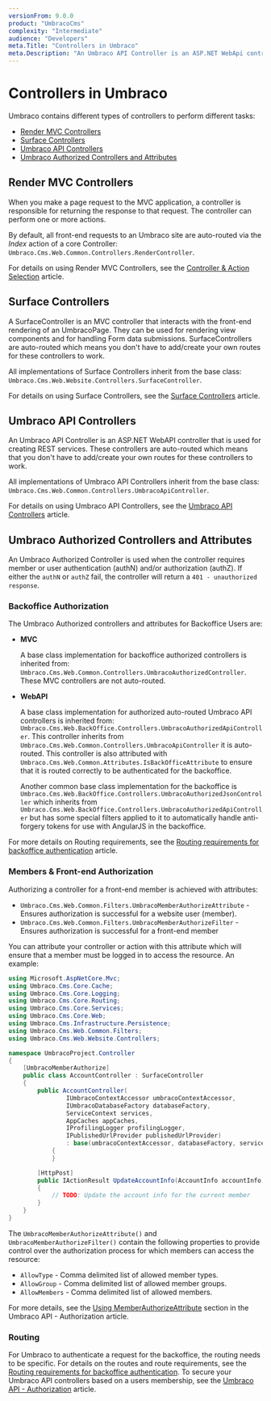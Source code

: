 ```yaml
---
versionFrom: 9.0.0
product: "UmbracoCms"
complexity: "Intermediate"
audience: "Developers"
meta.Title: "Controllers in Umbraco"
meta.Description: "An Umbraco API Controller is an ASP.NET WebApi controller that is used for creating REST services."
---
```


# Controllers in Umbraco

Umbraco contains different types of controllers to perform different tasks:

- [Render MVC Controllers](#render-mvc-controllers)
- [Surface Controllers](#surface-controllers)
- [Umbraco API Controllers](#umbraco-api-controllers)
- [Umbraco Authorized Controllers and Attributes](#umbraco-authorized-controllers-and-attributes)

## Render MVC Controllers

When you make a page request to the MVC application, a controller is responsible for returning the response to that request. The controller can perform one or more actions.

By default, all front-end requests to an Umbraco site are auto-routed via the *Index* action of a core Controller: `Umbraco.Cms.Web.Common.Controllers.RenderController`.

For details on using Render MVC Controllers, see the [Controller & Action Selection](../Default-Routing/Controller-Selection/) article.

## Surface Controllers

A SurfaceController is an MVC controller that interacts with the front-end rendering of an UmbracoPage. They can be used for rendering view components and for handling Form data submissions.
SurfaceControllers are auto-routed which means you don't have to add/create your own routes for these controllers to work.

All implementations of Surface Controllers inherit from the base class: `Umbraco.Cms.Web.Website.Controllers.SurfaceController`.

For details on using Surface Controllers, see the [Surface Controllers](../../Reference/Routing/surface-controllers.md) article.

## Umbraco API Controllers

An Umbraco API Controller is an ASP.NET WebAPI controller that is used for creating REST services. These controllers are auto-routed which means that you don't have to add/create your own routes for these controllers to work.

All implementations of Umbraco API Controllers inherit from the base class: `Umbraco.Cms.Web.Common.Controllers.UmbracoApiController`.

For details on using Umbraco API Controllers, see the [Umbraco API Controllers](../../Reference/Routing/WebApi/index.md) article.

## Umbraco Authorized Controllers and Attributes

An Umbraco Authorized Controller is used when the controller requires member or user authentication (authN) and/or authorization (authZ). If either the `authN` or `authZ` fail, the controller will return a `401 - unauthorized response`.

### Backoffice Authorization

The Umbraco Authorized controllers and attributes for Backoffice Users are:

- **MVC**

     A base class implementation for backoffice authorized controllers is inherited from: `Umbraco.Cms.Web.Common.Controllers.UmbracoAuthorizedController`. These MVC controllers are not auto-routed.

- **WebAPI**

    A base class implementation for authorized auto-routed Umbraco API controllers is inherited from: `Umbraco.Cms.Web.BackOffice.Controllers.UmbracoAuthorizedApiController`. This controller inherits from `Umbraco.Cms.Web.Common.Controllers.UmbracoApiController` it is auto-routed. This controller is also attributed with `Umbraco.Cms.Web.Common.Attributes.IsBackOfficeAttribute` to ensure that it is routed correctly to be authenticated for the backoffice.

    Another common base class implementation for the backoffice is `Umbraco.Cms.Web.BackOffice.Controllers.UmbracoAuthorizedJsonController` which inherits from `Umbraco.Cms.Web.BackOffice.Controllers.UmbracoAuthorizedApiController` but has some special filters applied to it to automatically handle anti-forgery tokens for use with AngularJS in the backoffice.

For more details on Routing requirements, see the [Routing requirements for backoffice authentication](../../Reference/Routing/Authorized/index.md) article.

### Members & Front-end Authorization

Authorizing a controller for a front-end member is achieved with attributes:

- `Umbraco.Cms.Web.Common.Filters.UmbracoMemberAuthorizeAttribute` - Ensures authorization is successful for a website user (member).
- `Umbraco.Cms.Web.Common.Filters.UmbracoMemberAuthorizeFilter` - Ensures authorization is successful for a front-end member

You can attribute your controller or action with this attribute which will ensure that a member must be logged in to access the resource. An example:

```csharp
using Microsoft.AspNetCore.Mvc;
using Umbraco.Cms.Core.Cache;
using Umbraco.Cms.Core.Logging;
using Umbraco.Cms.Core.Routing;
using Umbraco.Cms.Core.Services;
using Umbraco.Cms.Core.Web;
using Umbraco.Cms.Infrastructure.Persistence;
using Umbraco.Cms.Web.Common.Filters;
using Umbraco.Cms.Web.Website.Controllers;

namespace UmbracoProject.Controller
{
    [UmbracoMemberAuthorize]
    public class AccountController : SurfaceController
    {
        public AccountController(
                IUmbracoContextAccessor umbracoContextAccessor,
                IUmbracoDatabaseFactory databaseFactory,
                ServiceContext services,
                AppCaches appCaches,
                IProfilingLogger profilingLogger,
                IPublishedUrlProvider publishedUrlProvider)
                : base(umbracoContextAccessor, databaseFactory, services, appCaches, profilingLogger, publishedUrlProvider)
            {
            }

        [HttpPost]
        public IActionResult UpdateAccountInfo(AccountInfo accountInfo)
        {
            // TODO: Update the account info for the current member
        }
    }
}
```

The `UmbracoMemberAuthorizeAttribute()` and `UmbracoMemberAuthorizeFilter()` contain the following properties to provide control over the authorization process for which members can access the resource:

- `AllowType` - Comma delimited list of allowed member types.
- `AllowGroup` - Comma delimited list of allowed member groups.
- `AllowMembers` - Comma delimited list of allowed members.

For more details, see the [Using MemberAuthorizeAttribute](../../Reference/Routing/WebApi/authorization.md#using-memberauthorizeattribute) section in the Umbraco API - Authorization article.

### Routing

For Umbraco to authenticate a request for the backoffice, the routing needs to be specific. For details on the routes and route requirements, see the [Routing requirements for backoffice authentication](../../Reference/Routing/Authorized/index.md). To secure your Umbraco API controllers based on a users membership, see the [Umbraco API - Authorization](../../Reference/Routing/WebApi/authorization.md) article.
